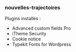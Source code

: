 ### nouvelles-trajectoires ###

Plugins installés : 

- Advanced custom fields Pro
- iTheme Security
- Cookie notice
- Typekit Fonts for Wordpress